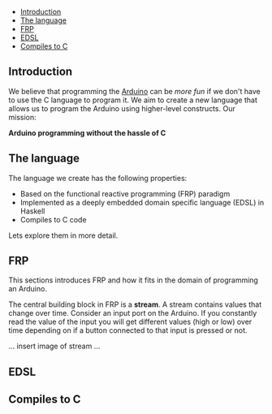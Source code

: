 * [Introduction](#introduction)
* [The language](#the-language)
* [FRP](#frp)
* [EDSL](#edsl)
* [Compiles to C](#compiles-to-c)

Introduction
------------

We believe that programming the [Arduino](http://arduino.cc/) can be *more fun*
if we don't have to use the C language to program it. We aim to create a new
language that allows us to program the Arduino using higher-level
constructs. Our mission:

**Arduino programming without the hassle of C**

The language
------------

The language we create has the following properties:

* Based on the functional reactive programming (FRP) paradigm
* Implemented as a deeply embedded domain specific language (EDSL) in Haskell
* Compiles to C code

Lets explore them in more detail.

FRP
---

This sections introduces FRP and how it fits in the domain of programming an
Arduino.

The central building block in FRP is a **stream**. A stream contains values
that change over time. Consider an input port on the Arduino. If you constantly
read the value of the input you will get different values (high or low) over
time depending on if a button connected to that input is pressed or not.

... insert image of stream ...

EDSL
----

Compiles to C
-------------
